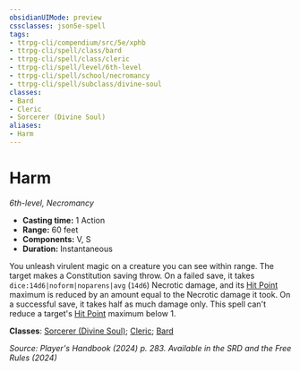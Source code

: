 ```yaml
---
obsidianUIMode: preview
cssclasses: json5e-spell
tags:
- ttrpg-cli/compendium/src/5e/xphb
- ttrpg-cli/spell/class/bard
- ttrpg-cli/spell/class/cleric
- ttrpg-cli/spell/level/6th-level
- ttrpg-cli/spell/school/necromancy
- ttrpg-cli/spell/subclass/divine-soul
classes:
- Bard
- Cleric
- Sorcerer (Divine Soul)
aliases:
- Harm
---
```

# Harm
*6th-level, Necromancy*  


- **Casting time:** 1 Action
- **Range:** 60 feet
- **Components:** V, S
- **Duration:** Instantaneous

You unleash virulent magic on a creature you can see within range. The target makes a Constitution saving throw. On a failed save, it takes `dice:14d6|noform|noparens|avg` (`14d6`) Necrotic damage, and its [Hit Point](/3-Mechanics/CLI/variant-rules/hit-points-xphb.md) maximum is reduced by an amount equal to the Necrotic damage it took. On a successful save, it takes half as much damage only. This spell can't reduce a target's [Hit Point](/3-Mechanics/CLI/variant-rules/hit-points-xphb.md) maximum below 1.

**Classes**: [Sorcerer (Divine Soul)](/3-Mechanics/CLI/lists/list-spells-classes-divine-soul-xge.md "subclass=XGE;class=XPHB"); [Cleric](/3-Mechanics/CLI/lists/list-spells-classes-cleric.md); [Bard](/3-Mechanics/CLI/lists/list-spells-classes-bard.md)

*Source: Player's Handbook (2024) p. 283. Available in the <span title='Systems Reference Document (5.2)'>SRD</span> and the Free Rules (2024)*